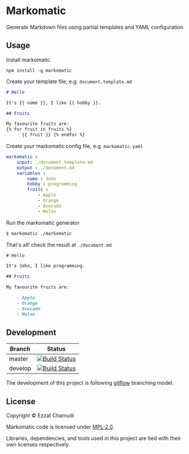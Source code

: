 # Markomatic

Generate Markdown files using partial templates and YAML configuration

## Usage

Install markomatic
```
npm install -g markomatic
```

Create your template file, e.g. `document.template.md`
```md
# Hello

It's {{ name }}, I like {{ hobby }}.

## Fruits

My favourite fruits are:
{% for fruit in fruits %}
    - {{ fruit }} {% endfor %}
```

Create your markomatic config file, e.g. `markomatic.yaml`
```yaml
markomatic :
    input: ./document.template.md
    output : ./document.md
    variables :
        name : John
        hobby : programming
        fruits :
            - Apple
            - Orange
            - Avocado
            - Melon
```

Run the markomatic generator
```sh
$ markomatic ./markomatic
```

That's all! check the result at `./document.md`
```md
# Hello

It's John, I like programming.

## Fruits

My favourite fruits are:

    - Apple 
    - Orange 
    - Avocado 
    - Melon 

```

## Development

| Branch | Status |
| - | - |
| master | [![Build Status](https://travis-ci.org/ezhmd/markomatic.svg?branch=master)](https://travis-ci.org/ezhmd/markomatic) |
| develop | [![Build Status](https://travis-ci.org/ezhmd/markomatic.svg?branch=develop)](https://travis-ci.org/ezhmd/markomatic) |

The development of this project is following [gitflow](https://github.com/nvie/gitflow) branching model.

## License

Copyright © Ezzat Chamudi

Markomatic code is licensed under [MPL-2.0](https://www.mozilla.org/en-US/MPL/2.0/). 

Libraries, dependencies, and tools used in this project are tied with their own licenses respectively.

